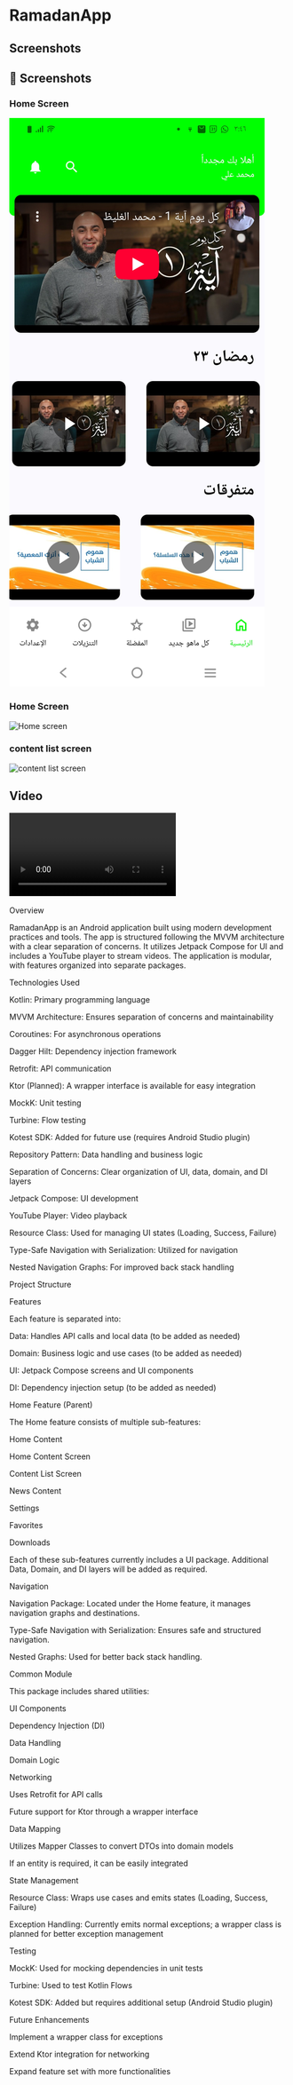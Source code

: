 # RamadanApp
## Screenshots

## 📸 Screenshots  

###  Home Screen  
![Home screen](screen_shots/Screenshot_٢٠٢٥٠٢٢١_١٥٤٦٢٣.jpg)  

###   Home Screen   
![Home screen](screen_shots/Screenshot_٢٠٢٥٠٢٢١_١٥٤٦٣١.png)  

###  content list screen
![content list screen](screen_shots/Screenshot_٢٠٢٥٠٢٢١_١٥٤٦٣٦.png)  


## Video
![app_overview](video/Screenrecording_20250221_141708.mp4)  


Overview

RamadanApp is an Android application built using modern development practices and tools. The app is structured following the MVVM architecture with a clear separation of concerns. It utilizes Jetpack Compose for UI and includes a YouTube player to stream videos. The application is modular, with features organized into separate packages.

Technologies Used

Kotlin: Primary programming language

MVVM Architecture: Ensures separation of concerns and maintainability

Coroutines: For asynchronous operations

Dagger Hilt: Dependency injection framework

Retrofit: API communication

Ktor (Planned): A wrapper interface is available for easy integration

MockK: Unit testing

Turbine: Flow testing

Kotest SDK: Added for future use (requires Android Studio plugin)

Repository Pattern: Data handling and business logic

Separation of Concerns: Clear organization of UI, data, domain, and DI layers

Jetpack Compose: UI development

YouTube Player: Video playback

Resource Class: Used for managing UI states (Loading, Success, Failure)

Type-Safe Navigation with Serialization: Utilized for navigation

Nested Navigation Graphs: For improved back stack handling

Project Structure

Features

Each feature is separated into:

Data: Handles API calls and local data (to be added as needed)

Domain: Business logic and use cases (to be added as needed)

UI: Jetpack Compose screens and UI components

DI: Dependency injection setup (to be added as needed)

Home Feature (Parent)

The Home feature consists of multiple sub-features:

Home Content

Home Content Screen

Content List Screen

News Content

Settings

Favorites

Downloads

Each of these sub-features currently includes a UI package. Additional Data, Domain, and DI layers will be added as required.

Navigation

Navigation Package: Located under the Home feature, it manages navigation graphs and destinations.

Type-Safe Navigation with Serialization: Ensures safe and structured navigation.

Nested Graphs: Used for better back stack handling.

Common Module

This package includes shared utilities:

UI Components

Dependency Injection (DI)

Data Handling

Domain Logic

Networking

Uses Retrofit for API calls

Future support for Ktor through a wrapper interface

Data Mapping

Utilizes Mapper Classes to convert DTOs into domain models

If an entity is required, it can be easily integrated

State Management

Resource Class: Wraps use cases and emits states (Loading, Success, Failure)

Exception Handling: Currently emits normal exceptions; a wrapper class is planned for better exception management

Testing

MockK: Used for mocking dependencies in unit tests

Turbine: Used to test Kotlin Flows

Kotest SDK: Added but requires additional setup (Android Studio plugin)

Future Enhancements

Implement a wrapper class for exceptions

Extend Ktor integration for networking

Expand feature set with more functionalities

